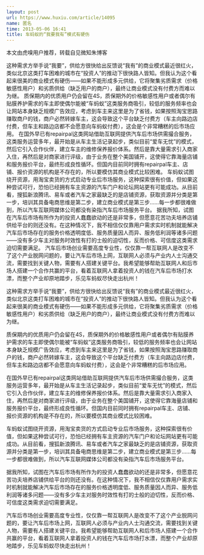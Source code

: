 ```yaml
---
layout: post
url: https://www.huxiu.com/article/14095
name: 匿名
time: 2013-05-06 16:41
title: 车蚂蚁的“我要我有”模式有硬伤
---
```

本文由虎嗅用户推荐，转载自见微知朱博客

这种需求方举手说“我要”，供给方很快给出反馈说“我有”的商业模式最近很红火，类似北京这类打车困难的城市在“投资人”的推动下很快路人皆知。但我认为这个看起来很美的商业模式有硬伤——如果不能形成多元供给，它将聚集劣质需求（价格敏感性用户）和劣质供给（缺乏用户的商户），最终让商业模式没有付费方而难以为继。 质保期内的优质用户仍会留在4S，质保期外的价格敏感性用户或者偶尔有贴膜养护需求的车主即使偶尔能被“车蚂蚁”这类服务商吸引，较低的服务频率也会让网站本身缺乏规模广告效应，考虑到车主来这里是为了省钱，如果按照淘宝思路赚取商户的钱，商户必然转嫁车主，这会导致这个平台缺乏付费方（车主向路边店付费，但车主和路边店都不会愿意向车蚂蚁付费），这会是个非常糟糕的后市场应用。 在国外早已有repairpal这类网站借助互联网提供汽车后市场供需撮合服务，这类服务运营多年，最开始是从车主生活记录起步，类似目前“爱车无忧”的模式，然后它引入合作伙伴，建立车主的维修保养报价体系。然后是靠大量需求引入商家入住，再然后是对商家进行评级，由于业务在整个美国铺开，这使得它靠海量店铺和服务报价平台，最终形成良性循环。但国内目前同时拥有repairpal车主、店铺、报价资源的机构是不存在的，所以要模仿其商业模式比较困难。 车蚂蚁试图绕开资源，用淘宝卖货的方式启动专业后市场服务，这种探索很有价值，但如果这种尝试可行，恐怕已经拥有车主资源的汽车门户和论坛网站更有可能成功。从目前看，搜狐新浪腾讯、易车或者汽车之家最缺乏的是店铺资源，获取资源并分类是第一步，培训其具备电商思维是第二步，建立商业模式是第三步……每一步都很难做到，所以汽车互联网媒体公司都没有染指汽车后市场服务平台。 据我所知，试图在汽车后市场有所作为的投资人蠢蠢欲动的还是非常多，但愿意花苦功夫培养店铺供给平台的则还没有。在这种情况下，我不相信仅仅靠用户需求实时机制就能解决汽车后市场存在的服务价格透明度低、服务质量因人而异、服务低利润等诸多问题——没有多少车主对服务时效性有打的士般的迫切性，反而价格、可信度这类需求迫切需要满足。 汽车后市场创业需要高度专业性，仅仅靠一帮互联网人是改变不了这个产业脱网问题的，要让汽车后市场上网，互联网人必须与产业内人士沟通交流，需要找到关键人物，需要有人搭建关键平台。我希望能够帮助互联网人和后市场人搭建一个合作共赢的平台，看着互联网人拿着投资人的钱在汽车后市场打水漂，而整个产业却原地踏步，乐见车蚂蚁尽快走出杭州！

这种需求方举手说“我要”，供给方很快给出反馈说“我有”的商业模式最近很红火，类似北京这类打车困难的城市在“投资人”的推动下很快路人皆知。但我认为这个看起来很美的商业模式有硬伤——如果不能形成多元供给，它将聚集劣质需求（价格敏感性用户）和劣质供给（缺乏用户的商户），最终让商业模式没有付费方而难以为继。

质保期内的优质用户仍会留在4S，质保期外的价格敏感性用户或者偶尔有贴膜养护需求的车主即使偶尔能被“车蚂蚁”这类服务商吸引，较低的服务频率也会让网站本身缺乏规模广告效应，考虑到车主来这里是为了省钱，如果按照淘宝思路赚取商户的钱，商户必然转嫁车主，这会导致这个平台缺乏付费方（车主向路边店付费，但车主和路边店都不会愿意向车蚂蚁付费），这会是个非常糟糕的后市场应用。

在国外早已有repairpal这类网站借助互联网提供汽车后市场供需撮合服务，这类服务运营多年，最开始是从车主生活记录起步，类似目前“爱车无忧”的模式，然后它引入合作伙伴，建立车主的维修保养报价体系。然后是靠大量需求引入商家入住，再然后是对商家进行评级，由于业务在整个美国铺开，这使得它靠海量店铺和服务报价平台，最终形成良性循环。但国内目前同时拥有repairpal车主、店铺、报价资源的机构是不存在的，所以要模仿其商业模式比较困难。

车蚂蚁试图绕开资源，用淘宝卖货的方式启动专业后市场服务，这种探索很有价值，但如果这种尝试可行，恐怕已经拥有车主资源的汽车门户和论坛网站更有可能成功。从目前看，搜狐新浪腾讯、易车或者汽车之家最缺乏的是店铺资源，获取资源并分类是第一步，培训其具备电商思维是第二步，建立商业模式是第三步……每一步都很难做到，所以汽车互联网媒体公司都没有染指汽车后市场服务平台。

据我所知，试图在汽车后市场有所作为的投资人蠢蠢欲动的还是非常多，但愿意花苦功夫培养店铺供给平台的则还没有。在这种情况下，我不相信仅仅靠用户需求实时机制就能解决汽车后市场存在的服务价格透明度低、服务质量因人而异、服务低利润等诸多问题——没有多少车主对服务时效性有打的士般的迫切性，反而价格、可信度这类需求迫切需要满足。

汽车后市场创业需要高度专业性，仅仅靠一帮互联网人是改变不了这个产业脱网问题的，要让汽车后市场上网，互联网人必须与产业内人士沟通交流，需要找到关键人物，需要有人搭建关键平台。我希望能够帮助互联网人和后市场人搭建一个合作共赢的平台，看着互联网人拿着投资人的钱在汽车后市场打水漂，而整个产业却原地踏步，乐见车蚂蚁尽快走出杭州！

